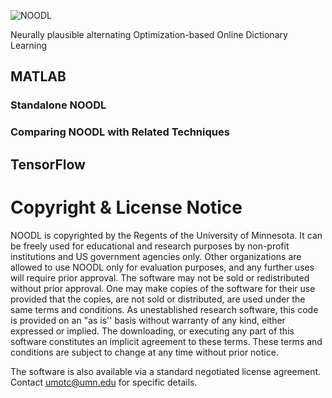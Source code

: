 ![NOODL](https://github.com/srambhatla/NOODL/blob/master/logo.png "NOODL")

Neurally plausible alternating Optimization-based Online Dictionary Learning

## MATLAB
### Standalone NOODL
### Comparing NOODL with Related Techniques

## TensorFlow

# Copyright & License Notice
NOODL is copyrighted by the Regents of the University of Minnesota. It can be freely used for educational and research purposes by non-profit institutions and US government agencies only. Other organizations are allowed to use NOODL only for evaluation purposes, and any further uses will require prior approval. The software may not be sold or redistributed without prior approval. One may make copies of the software for their use provided that the copies, are not sold or distributed, are used under the same terms and conditions.
    As unestablished research software, this code is provided on an "as is'' basis without warranty of any kind, either expressed or implied. The downloading, or executing any part of this software constitutes an implicit agreement to these terms. These terms and conditions are subject to change at any time without prior notice. 

The software is also available via a standard negotiated license agreement. Contact umotc@umn.edu for specific details.
